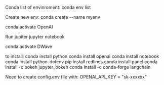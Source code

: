 Conda list of envinroment:
conda env list

Create new env:
conda create --name myenv

conda activate OpenAI

Run jupiter
jupyter notebook



conda activate DWave

to install:
conda install python
conda install openai
conda install notebook
conda install python-dotenv
pip install redlines
conda install panel
conda install -c bokeh jupyter_bokeh
conda install -c conda-forge langchain


Need to create config.env file with:
OPENAI_API_KEY = "sk-xxxxxx"